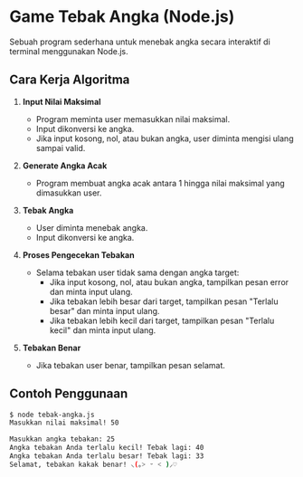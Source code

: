 # Game Tebak Angka (Node.js)

Sebuah program sederhana untuk menebak angka secara interaktif di terminal menggunakan Node.js.

## Cara Kerja Algoritma

1. **Input Nilai Maksimal**

   - Program meminta user memasukkan nilai maksimal.
   - Input dikonversi ke angka.
   - Jika input kosong, nol, atau bukan angka, user diminta mengisi ulang sampai valid.

2. **Generate Angka Acak**

   - Program membuat angka acak antara 1 hingga nilai maksimal yang dimasukkan user.

3. **Tebak Angka**

   - User diminta menebak angka.
   - Input dikonversi ke angka.

4. **Proses Pengecekan Tebakan**

   - Selama tebakan user tidak sama dengan angka target:
     - Jika input kosong, nol, atau bukan angka, tampilkan pesan error dan minta input ulang.
     - Jika tebakan lebih besar dari target, tampilkan pesan "Terlalu besar" dan minta input ulang.
     - Jika tebakan lebih kecil dari target, tampilkan pesan "Terlalu kecil" dan minta input ulang.

5. **Tebakan Benar**
   - Jika tebakan user benar, tampilkan pesan selamat.

## Contoh Penggunaan

```bash
$ node tebak-angka.js
Masukkan nilai maksimal! 50

Masukkan angka tebakan: 25
Angka tebakan Anda terlalu kecil! Tebak lagi: 40
Angka tebakan Anda terlalu besar! Tebak lagi: 33
Selamat, tebakan kakak benar! ⸜(｡˃ ᵕ ˂ )⸝♡
```
